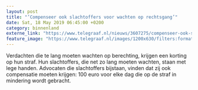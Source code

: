 ```yaml
---
layout: post
title: "’Compenseer ook slachtoffers voor wachten op rechtsgang’"
date: Sat, 18 May 2019 06:45:00 +0200
category: binnenland
externe_link: "https://www.telegraaf.nl/nieuws/3607275/compenseer-ook-slachtoffers-voor-wachten-op-rechtsgang"
feature_image: "https://www.telegraaf.nl/images/1200x630/filters:format(jpeg):quality(80)/cdn-kiosk-api.telegraaf.nl/1624448a-78f2-11e9-be41-0217670beecd.jpg"
---
```


<p class="intro">Verdachten die te lang moeten wachten op berechting, krijgen een korting op hun straf. Hun slachtoffers, die net zo lang moeten wachten, staan met lege handen. Advocaten die slachtoffers bijstaan, vinden dat zij ook compensatie moeten krijgen: 100 euro voor elke dag die op de straf in mindering wordt gebracht.</p>
